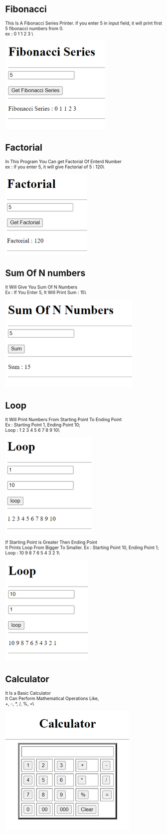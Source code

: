 # Fibonacci

This Is A Fibonacci Series Printer.
if you enter 5 in input field, it will print first 5 fibonacci numbers from 0. \
ex : 0 1 1 2 3 \

![App Screenshot](https://github.com/Divyesh1692/javascript/blob/master/Ch%2010/fibonacci.png?raw=true)

# Factorial

In This Program You Can get Factorial Of Enterd Number \
ex : if you enter 5, it will give Factorial of 5 : 120\

![App Screenshot](https://github.com/Divyesh1692/javascript/blob/master/Ch%2010/Factorial.png?raw=true)

# Sum Of N numbers
It Will Give You Sum Of N Numbers\
Ex : If You Enter 5, It Will Print Sum : 15\

![App Screenshot](https://github.com/Divyesh1692/javascript/blob/master/Ch%2010/Sum%20Of%20N.png?raw=true)

# Loop
It Will Print Numbers From Starting Point To Ending Point\
Ex : Starting Point 1, Ending Point 10;\
Loop : 1 2 3 4 5 6 7 8 9 10\

![App Screenshot](https://github.com/Divyesh1692/javascript/blob/master/Ch%2010/Loop%201.png?raw=true)

If Starting Point is Greater Then Ending Point\
It Prints Loop From Bigger To Smaller.
Ex : Starting Point 10, Ending Point 1;
Loop : 10 9 8 7 6 5 4 3 2 1\

![App Screenshot](https://github.com/Divyesh1692/javascript/blob/master/Ch%2010/loop%202.png?raw=true)

# Calculator
It Is a Basic Calculator\
It Can Perform Mathematical Operations Like,\
+, -, *, /, %, =\

![App Screenshot](https://github.com/Divyesh1692/javascript/blob/master/Ch%2010/Calculator.png?raw=true)








